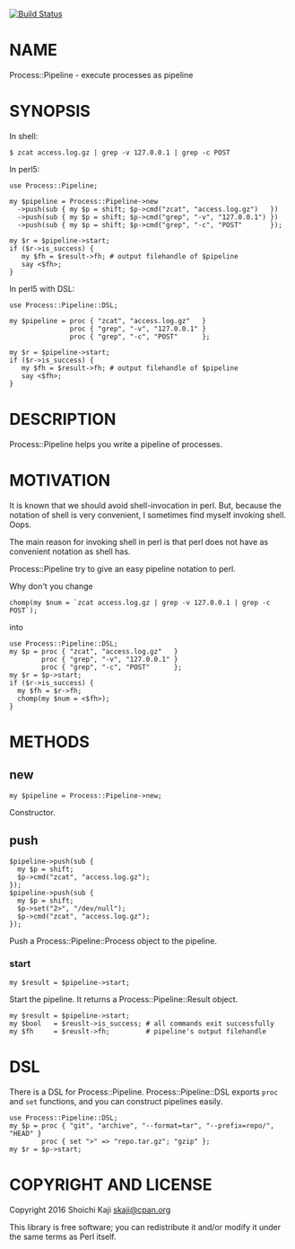 [![Build Status](https://travis-ci.org/skaji/Process-Pipeline.svg?branch=master)](https://travis-ci.org/skaji/Process-Pipeline)

# NAME

Process::Pipeline - execute processes as pipeline

# SYNOPSIS

In shell:

    $ zcat access.log.gz | grep -v 127.0.0.1 | grep -c POST

In perl5:

    use Process::Pipeline;

    my $pipeline = Process::Pipeline->new
      ->push(sub { my $p = shift; $p->cmd("zcat", "access.log.gz")   })
      ->push(sub { my $p = shift; $p->cmd("grep", "-v", "127.0.0.1") })
      ->push(sub { my $p = shift; $p->cmd("grep", "-c", "POST"       });

    my $r = $pipeline->start;
    if ($r->is_success) {
       my $fh = $result->fh; # output filehandle of $pipeline
       say <$fh>;
    }

In perl5 with DSL:

    use Process::Pipeline::DSL;

    my $pipeline = proc { "zcat", "access.log.gz"   }
                   proc { "grep", "-v", "127.0.0.1" }
                   proc { "grep", "-c", "POST"      };

    my $r = $pipeline->start;
    if ($r->is_success) {
       my $fh = $result->fh; # output filehandle of $pipeline
       say <$fh>;
    }

# DESCRIPTION

Process::Pipeline helps you write a pipeline of processes.

# MOTIVATION

It is known that we should avoid shell-invocation in perl.
But, because the notation of shell is very convenient,
I sometimes find myself invoking shell. Oops.

The main reason for invoking shell in perl is
that perl does not have as convenient notation as shell has.

Process::Pipeline try to give an easy pipeline notation to perl.

Why don't you change

    chomp(my $num = `zcat access.log.gz | grep -v 127.0.0.1 | grep -c POST`);

into

    use Process::Pipeline::DSL;
    my $p = proc { "zcat", "access.log.gz"   }
            proc { "grep", "-v", "127.0.0.1" }
            proc { "grep", "-c", "POST"      };
    my $r = $p->start;
    if ($r->is_success) {
      my $fh = $r->fh;
      chomp(my $num = <$fh>);
    }

# METHODS

## new

    my $pipeline = Process::Pipeline->new;

Constructor.

## push

    $pipeline->push(sub {
      my $p = shift;
      $p->cmd("zcat", "access.log.gz");
    });
    $pipeline->push(sub {
      my $p = shift;
      $p->set("2>", "/dev/null");
      $p->cmd("zcat", "access.log.gz");
    });

Push a Process::Pipeline::Process object to the pipeline.

### start

    my $result = $pipeline->start;

Start the pipeline. It returns a Process::Pipeline::Result object.

    my $result = $pipeline->start;
    my $bool   = $reuslt->is_success; # all commands exit successfully
    my $fh     = $reuslt->fh;         # pipeline's output filehandle

# DSL

There is a DSL for Process::Pipeline. Process::Pipeline::DSL exports
`proc` and `set` functions, and you can construct pipelines easily.

    use Process::Pipeline::DSL;
    my $p = proc { "git", "archive", "--format=tar", "--prefix=repo/", "HEAD" }
            proc { set ">" => "repo.tar.gz"; "gzip" };
    my $r = $p->start;

# COPYRIGHT AND LICENSE

Copyright 2016 Shoichi Kaji <skaji@cpan.org>

This library is free software; you can redistribute it and/or modify
it under the same terms as Perl itself.
